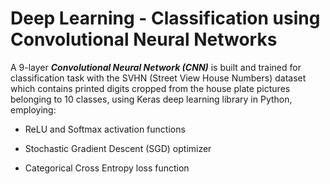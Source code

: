 # Deep Learning - Classification using Convolutional Neural Networks

A 9-layer ***Convolutional Neural Network (CNN)*** is built and trained for classification task with the SVHN (Street View House Numbers) dataset which contains printed digits cropped from the house plate pictures belonging to 10 classes, using Keras deep learning library in Python, employing:

* ReLU and Softmax activation functions

* Stochastic Gradient Descent (SGD) optimizer

* Categorical Cross Entropy loss function 
